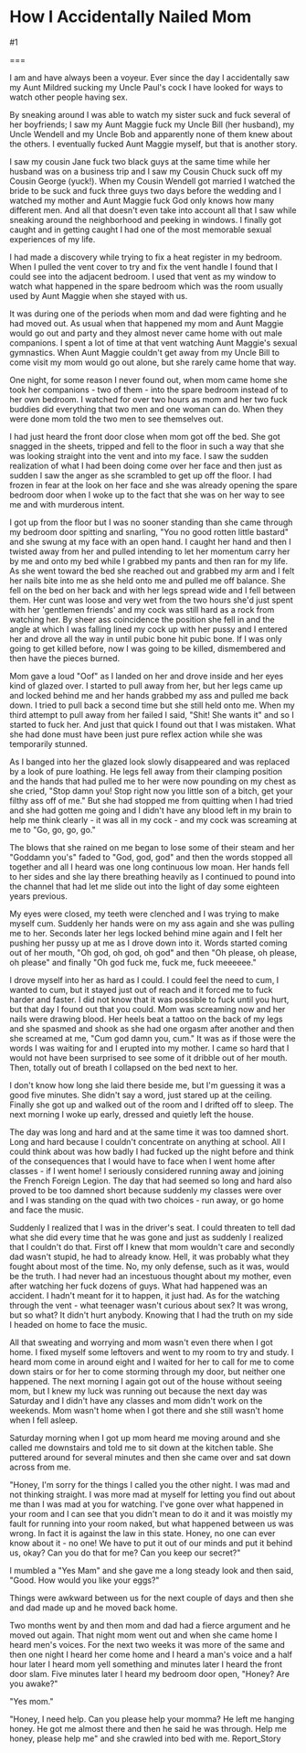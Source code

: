 How I Accidentally Nailed Mom
=============================
#1 

===

I am and have always been a voyeur. Ever since the day I accidentally saw my Aunt Mildred sucking my Uncle Paul's cock I have looked for ways to watch other people having sex. 

By sneaking around I was able to watch my sister suck and fuck several of her boyfriends; I saw my Aunt Maggie fuck my Uncle Bill (her husband), my Uncle Wendell and my Uncle Bob and apparently none of them knew about the others. I eventually fucked Aunt Maggie myself, but that is another story. 

I saw my cousin Jane fuck two black guys at the same time while her husband was on a business trip and I saw my Cousin Chuck suck off my Cousin George (yuck!). When my Cousin Wendell got married I watched the bride to be suck and fuck three guys two days before the wedding and I watched my mother and Aunt Maggie fuck God only knows how many different men. And all that doesn't even take into account all that I saw while sneaking around the neighborhood and peeking in windows. I finally got caught and in getting caught I had one of the most memorable sexual experiences of my life. 

I had made a discovery while trying to fix a heat register in my bedroom. When I pulled the vent cover to try and fix the vent handle I found that I could see into the adjacent bedroom. I used that vent as my window to watch what happened in the spare bedroom which was the room usually used by Aunt Maggie when she stayed with us. 

It was during one of the periods when mom and dad were fighting and he had moved out. As usual when that happened my mom and Aunt Maggie would go out and party and they almost never came home with out male companions. I spent a lot of time at that vent watching Aunt Maggie's sexual gymnastics. When Aunt Maggie couldn't get away from my Uncle Bill to come visit my mom would go out alone, but she rarely came home that way. 

One night, for some reason I never found out, when mom came home she took her companions - two of them - into the spare bedroom instead of to her own bedroom. I watched for over two hours as mom and her two fuck buddies did everything that two men and one woman can do. When they were done mom told the two men to see themselves out. 

I had just heard the front door close when mom got off the bed. She got snagged in the sheets, tripped and fell to the floor in such a way that she was looking straight into the vent and into my face. I saw the sudden realization of what I had been doing come over her face and then just as sudden I saw the anger as she scrambled to get up off the floor. I had frozen in fear at the look on her face and she was already opening the spare bedroom door when I woke up to the fact that she was on her way to see me and with murderous intent. 

I got up from the floor but I was no sooner standing than she came through my bedroom door spitting and snarling, "You no good rotten little bastard" and she swung at my face with an open hand. I caught her hand and then I twisted away from her and pulled intending to let her momentum carry her by me and onto my bed while I grabbed my pants and then ran for my life. As she went toward the bed she reached out and grabbed my arm and I felt her nails bite into me as she held onto me and pulled me off balance. She fell on the bed on her back and with her legs spread wide and I fell between them. Her cunt was loose and very wet from the two hours she'd just spent with her 'gentlemen friends' and my cock was still hard as a rock from watching her. By sheer ass coincidence the position she fell in and the angle at which I was falling lined my cock up with her pussy and I entered her and drove all the way in until pubic bone hit pubic bone. If I was only going to get killed before, now I was going to be killed, dismembered and then have the pieces burned. 

Mom gave a loud "Oof" as I landed on her and drove inside and her eyes kind of glazed over. I started to pull away from her, but her legs came up and locked behind me and her hands grabbed my ass and pulled me back down. I tried to pull back a second time but she still held onto me. When my third attempt to pull away from her failed I said, "Shit! She wants it" and so I started to fuck her. And just that quick I found out that I was mistaken. What she had done must have been just pure reflex action while she was temporarily stunned. 

As I banged into her the glazed look slowly disappeared and was replaced by a look of pure loathing. He legs fell away from their clamping position and the hands that had pulled me to her were now pounding on my chest as she cried, "Stop damn you! Stop right now you little son of a bitch, get your filthy ass off of me." But she had stopped me from quitting when I had tried and she had gotten me going and I didn't have any blood left in my brain to help me think clearly - it was all in my cock - and my cock was screaming at me to "Go, go, go, go." 

The blows that she rained on me began to lose some of their steam and her "Goddamn you's" faded to "God, god, god" and then the words stopped all together and all I heard was one long continuous low moan. Her hands fell to her sides and she lay there breathing heavily as I continued to pound into the channel that had let me slide out into the light of day some eighteen years previous. 

My eyes were closed, my teeth were clenched and I was trying to make myself cum. Suddenly her hands were on my ass again and she was pulling me to her. Seconds later her legs locked behind mine again and I felt her pushing her pussy up at me as I drove down into it. Words started coming out of her mouth, "Oh god, oh god, oh god" and then "Oh please, oh please, oh please" and finally "Oh god fuck me, fuck me, fuck meeeeee." 

I drove myself into her as hard as I could. I could feel the need to cum, I wanted to cum, but it stayed just out of reach and it forced me to fuck harder and faster. I did not know that it was possible to fuck until you hurt, but that day I found out that you could. Mom was screaming now and her nails were drawing blood. Her heels beat a tattoo on the back of my legs and she spasmed and shook as she had one orgasm after another and then she screamed at me, "Cum god damn you, cum." It was as if those were the words I was waiting for and I erupted into my mother. I came so hard that I would not have been surprised to see some of it dribble out of her mouth. Then, totally out of breath I collapsed on the bed next to her. 

I don't know how long she laid there beside me, but I'm guessing it was a good five minutes. She didn't say a word, just stared up at the ceiling. Finally she got up and walked out of the room and I drifted off to sleep. The next morning I woke up early, dressed and quietly left the house. 

The day was long and hard and at the same time it was too damned short. Long and hard because I couldn't concentrate on anything at school. All I could think about was how badly I had fucked up the night before and think of the consequences that I would have to face when I went home after classes - if I went home! I seriously considered running away and joining the French Foreign Legion. The day that had seemed so long and hard also proved to be too damned short because suddenly my classes were over and I was standing on the quad with two choices - run away, or go home and face the music. 

Suddenly I realized that I was in the driver's seat. I could threaten to tell dad what she did every time that he was gone and just as suddenly I realized that I couldn't do that. First off I knew that mom wouldn't care and secondly dad wasn't stupid, he had to already know. Hell, it was probably what they fought about most of the time. No, my only defense, such as it was, would be the truth. I had never had an incestuous thought about my mother, even after watching her fuck dozens of guys. What had happened was an accident. I hadn't meant for it to happen, it just had. As for the watching through the vent - what teenager wasn't curious about sex? It was wrong, but so what? It didn't hurt anybody. Knowing that I had the truth on my side I headed on home to face the music. 

All that sweating and worrying and mom wasn't even there when I got home. I fixed myself some leftovers and went to my room to try and study. I heard mom come in around eight and I waited for her to call for me to come down stairs or for her to come storming through my door, but neither one happened. The next morning I again got out of the house without seeing mom, but I knew my luck was running out because the next day was Saturday and I didn't have any classes and mom didn't work on the weekends. Mom wasn't home when I got there and she still wasn't home when I fell asleep. 

Saturday morning when I got up mom heard me moving around and she called me downstairs and told me to sit down at the kitchen table. She puttered around for several minutes and then she came over and sat down across from me. 

"Honey, I'm sorry for the things I called you the other night. I was mad and not thinking straight. I was more mad at myself for letting you find out about me than I was mad at you for watching. I've gone over what happened in your room and I can see that you didn't mean to do it and it was moistly my fault for running into your room naked, but what happened between us was wrong. In fact it is against the law in this state. Honey, no one can ever know about it - no one! We have to put it out of our minds and put it behind us, okay? Can you do that for me? Can you keep our secret?" 

I mumbled a "Yes Mam" and she gave me a long steady look and then said, "Good. How would you like your eggs?" 

Things were awkward between us for the next couple of days and then she and dad made up and he moved back home. 

Two months went by and then mom and dad had a fierce argument and he moved out again. That night mom went out and when she came home I heard men's voices. For the next two weeks it was more of the same and then one night I heard her come home and I heard a man's voice and a half hour later I heard mom yell something and minutes later I heard the front door slam. Five minutes later I heard my bedroom door open, "Honey? Are you awake?" 

"Yes mom." 

"Honey, I need help. Can you please help your momma? He left me hanging honey. He got me almost there and then he said he was through. Help me honey, please help me" and she crawled into bed with me. Report_Story 
